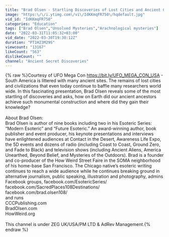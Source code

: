 ```yaml
---
title: "Brad Olsen - Startling Discoveries of Lost Cities and Ancient Civilizations"
image: "https:\/\/i.ytimg.com\/vi\/IdKKmqFR750\/hqdefault.jpg"
vid_id: "IdKKmqFR750"
categories: "Education"
tags: ["Brad Olsen","Unsolved Mysteries","Arachnological mysteries"]
date: "2022-03-31T11:05:32+03:00"
vid_date: "2022-03-30T19:30:12Z"
duration: "PT1H23M29S"
viewcount: "13167"
likeCount: "563"
dislikeCount: ""
channel: "Ancient Secret Discoveries"
---
```

{% raw %}Courtesy of UFO Mega Con <a rel="nofollow" target="blank" href="https://bit.ly/UFO_MEGA_CON_USA">https://bit.ly/UFO_MEGA_CON_USA</a> - South America is littered with many ancient sites. The remains of lost cities and civilizations that even today continue to baffle many researchers world wide. In this fascinating presentation, Brad Olsen reveals some of the most startling of discoveries and asks, how on Earth did our ancient ancestors achieve such monumental construction and where did they gain their knowledge?<br /><br />About Brad Olsen:<br />Brad Olsen is author of nine books including two in his Esoteric Series: “Modern Esoteric” and “Future Esoteric.” An award-winning author, book publisher and event producer, his keynote presentations and interviews have enlightened audiences at Contact in the Desert, Awareness Life Expo, the 5D events and dozens of radio (including Coast to Coast, Ground Zero, and Fade to Black) and television shows (including Ancient Aliens, America Unearthed, Beyond Belief, and Mysteries of the Outdoors). Brad is a founder and co-producer of the How Weird Street Faire in the SOMA neighborhood of his home-base San Francisco. The Chicago native’s esoteric writing continues to reach a wide audience while he continues breaking ground in alternative journalism, public speaking, illustration and photography, admins Facebook groups, facebook.com/EsotericSeries/<br />facebook.com/SacredPlaces108Destinations/<br />facebook.com/brad.olsen108/<br />and runs<br />CCCPublishing.com<br />BradOlsen.com<br />HowWeird.org<br /><br />This channel is under ZEG UK/USA/PM LTD &amp; AdRev Management.{% endraw %}
